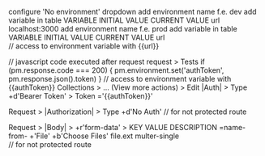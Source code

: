 configure 'No environment' dropdown 
    add environment name f.e. dev
        add variable in table
            VARIABLE        INITIAL VALUE       CURRENT VALUE
            url             localhost:3000
    add environment name f.e. prod
        add variable in table
            VARIABLE        INITIAL VALUE       CURRENT VALUE
            url             
    // access to environment variable with {{url}}



// javascript code executed after request 
    request > Tests
    if (pm.response.code === 200) {
        pm.environment.set('authToken', pm.response.json().token)
    }
    // access to environment variable with {{authToken}}
    Collections > ... (View more actions) > Edit
        |Auth| > Type +d'Bearer Token' > Token ='{{authToken}}'

Request > |Authorization| > Type +d'No Auth' // for not protected route


Request > |Body| > +r'form-data' > 
    KEY                         VALUE                       DESCRIPTION
    =name-from-      +'File'    +b'Choose Files' file.ext
    multer-single       
  // for not protected route
